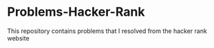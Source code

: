 # Problems-Hacker-Rank
This repository contains problems that I resolved from the hacker rank website 
